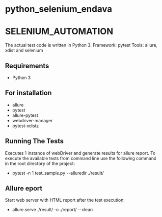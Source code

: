 # python_selenium_endava

# SELENIUM_AUTOMATION

The actual test code is written in Python 3.
Framework: pytest
Tools: allure, xdist and selenium

## Requirements
* Python 3

## For installation
* allure
* pytest
* allure-pytest
* webdriver-manager
* pytest-xdistz

## Running The Tests
Executes 1 instance of webDriver and generate results for allure report.
To execute the available tests from command line use the following command in the root directory of the project:

* pytest  -n 1 test_sample.py --alluredir ./result/

## Allure eport
Start web server with HTML report after the test execution:

* allure serve ./result/ -o ./report/ --clean 
